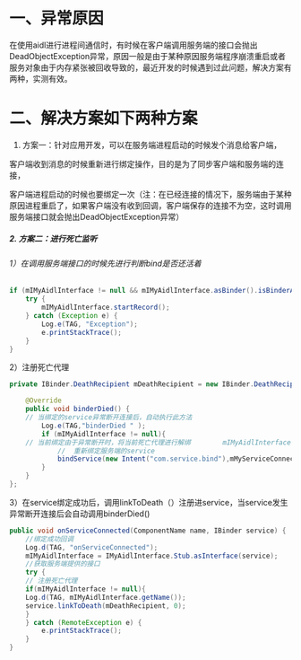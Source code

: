 # 一、异常原因

在使用aidl进行进程间通信时，有时候在客户端调用服务端的接口会抛出DeadObjectException异常，原因一般是由于某种原因服务端程序崩溃重启或者服务对象由于内存紧张被回收导致的，最近开发的时候遇到过此问题，解决方案有两种，实测有效。

# 二、解决方案如下两种方案

1. 方案一：针对应用开发，可以在服务端进程启动的时候发个消息给客户端，

  客户端收到消息的时候重新进行绑定操作，目的是为了同步客户端和服务端的连接，

  客户端进程启动的时候也要绑定一次（注：在已经连接的情况下，服务端由于某种原因进程重启了，如果客户端没有收到回调，客户端保存的连接不为空，这时调用服务端接口就会抛出DeadObjectException异常）

##### 2. 方案二：进行死亡监听

###### 1）在调用服务端接口的时候先进行判断bind是否还活着

```java
if (mIMyAidlInterface != null && mIMyAidlInterface.asBinder().isBinderAlive()) {
    try {
        mIMyAidlInterface.startRecord();
    } catch (Exception e) {
        Log.e(TAG, "Exception");
        e.printStackTrace();
    }
}

```

2）注册死亡代理

```java
private IBinder.DeathRecipient mDeathRecipient = new IBinder.DeathRecipient() {

    @Override
    public void binderDied() {                           
    // 当绑定的service异常断开连接后，自动执行此方法
        Log.e(TAG,"binderDied " );
        if (mIMyAidlInterface != null){
    // 当前绑定由于异常断开时，将当前死亡代理进行解绑        mIMyAidlInterface.asBinder().unlinkToDeath(mDeathRecipient, 0);
            //  重新绑定服务端的service
            bindService(new Intent("com.service.bind"),mMyServiceConnection,BIND_AUTO_CREATE);      
        }
    }
};

```

3）在service绑定成功后，调用linkToDeath（）注册进service，当service发生异常断开连接后会自动调用binderDied()

```java
public void onServiceConnected(ComponentName name, IBinder service) {          
    //绑定成功回调
    Log.d(TAG, "onServiceConnected");
    mIMyAidlInterface = IMyAidlInterface.Stub.asInterface(service);     
    //获取服务端提供的接口
    try {
    // 注册死亡代理
    if(mIMyAidlInterface != null){
    Log.d(TAG, mIMyAidlInterface.getName());
    service.linkToDeath(mDeathRecipient, 0); 
    }       
    } catch (RemoteException e) {
        e.printStackTrace();
    }
}

```

